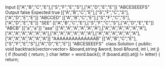 Input
[["A","B","C","E"],["S","F","E","S"],["A","D","E","E"]]
"ABCESEEEFS"
Output
false
Expected
true
​
[["A","B","C","E"],["S","F","C","S"],["A","D","E","E"]]
"ABCCED"
[["A","B","C","E"],["S","F","C","S"],["A","D","E","E"]]
"SEE"
[["A","B","C","E"],["S","F","C","S"],["A","D","E","E"]]
"ABCB"
[["a","a"]]
"aaa"
[["A","A","A","A","A","A"],["A","A","A","A","A","A"],["A","A","A","A","A","A"],["A","A","A","A","A","A"],["A","A","A","A","A","A"],["A","A","A","A","A","A"]]
"AAAAAAAAAAAAAAB"
[["A","B","C","E"],["S","F","E","S"],["A","D","E","E"]]
"ABCESEEEFS"
​
​
class Solution {
public:
void backtrack(vector<vector<char>> &board,string &word, bool &found, int i, int j){
if (found)
{
return;
}
char letter = word.back();
if (board.at(i).at(j) != letter)
{
return;